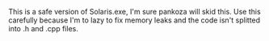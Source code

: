 This is a safe version of Solaris.exe, I'm sure pankoza will skid this.
Use this carefully because I'm to lazy to fix memory leaks and the code isn't splitted into .h and .cpp files.
